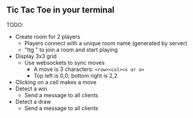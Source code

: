 ## Tic Tac Toe in your terminal

TODO:

- Create room for 2 players
  - Players connect with a unique room name (generated by server)
  - "ttg <room-name>" to join a room and start playing
- Display 3x3 grid
  - Use websockets to sync moves
    - A move is 3 characters: `<row><col><x or o>`
    - Top left is 0,0; bottom right is 2,2
- Clicking on a cell makes a move
- Detect a win
  - Send a message to all clients
- Detect a draw
  - Send a message to all clients
